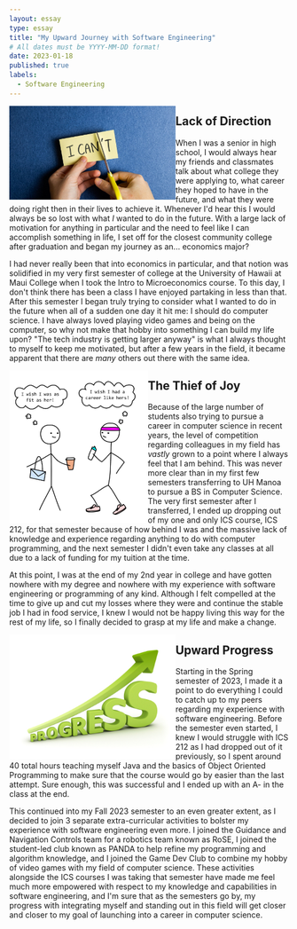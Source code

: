 ```yaml
---
layout: essay
type: essay
title: "My Upward Journey with Software Engineering"
# All dates must be YYYY-MM-DD format!
date: 2023-01-18
published: true
labels:
  - Software Engineering
---
```


<img width="300px" align="left" src="../img/my-upward-journey/ican.png">

## Lack of Direction

When I was a senior in high school, I would always hear my friends and classmates talk about what college they were applying to, what career they hoped to have in the future, and what they were doing right then in their lives to achieve it. Whenever I'd hear this I would always be so lost with what *I* wanted to do in the future. With a large lack of motivation for anything in particular and the need to feel like I can accomplish something in life, I set off for the closest community college after graduation and began my journey as an... economics major?

I had never really been that into economics in particular, and that notion was solidified in my very first semester of college at the University of Hawaii at Maui College when I took the Intro to Microeconomics course. To this day, I don't think there has been a class I have enjoyed partaking in less than that. After this semester I began truly trying to consider what I wanted to do in the future when all of a sudden one day it hit me: I should do computer science. I have always loved playing video games and being on the computer, so why not make that hobby into something I can build my life upon? "The tech industry is getting larger anyway" is what I always thought to myself to keep me motivated, but after a few years in the field, it became apparent that there are *many* others out there with the same idea.

<img width="250px" align="left" src="../img/my-upward-journey/comparison.png">

## The Thief of Joy

Because of the large number of students also trying to pursue a career in computer science in recent years, the level of competition regarding colleagues in my field has *vastly* grown
to a point where I always feel that I am behind. This was never more clear than in my first few semesters transferring to UH Manoa to pursue a BS in Computer Science. The very first semester after I transferred, I ended up dropping out of my one and only ICS course, ICS 212, for that semester because of how behind I was and the massive lack of knowledge and experience regarding anything to do with computer programming, and the next semester I didn't even take any classes at all due to a lack of funding for my tuition at the time.

At this point, I was at the end of my 2nd year in college and have gotten nowhere with my degree and nowhere with my experience with software engineering or programming of any kind. Although I felt compelled at the time to give up and cut my losses where they were and continue the stable job I had in food service, I knew I would not be happy living this way for the rest of my life, so I finally decided to grasp at my life and make a change.

<img width="300px" align="left" src="../img/my-upward-journey/progress.png">

## Upward Progress

Starting in the Spring semester of 2023, I made it a point to do everything I could to catch up to my peers regarding my experience with software engineering. Before the semester even started, I knew I would struggle with ICS 212 as I had dropped out of it previously, so I spent around 40 total hours teaching myself Java and the basics of Object Oriented Programming to make sure that the course would go by easier than the last attempt. Sure enough, this was successful and I ended up with an A- in the class at the end. 

This continued into my Fall 2023 semester to an even greater extent, as I decided to join 3 separate extra-curricular activities to bolster my experience with software engineering even more. I joined the Guidance and Navigation Controls team for a robotics team known as RoSE, I joined the student-led club known as PANDA to help refine my programming and algorithm knowledge, and I joined the Game Dev Club to combine my hobby of video games with my field of computer science. These activities alongside the ICS courses I was taking that semester have made me feel much more empowered with respect to my knowledge and capabilities in software engineering, and I'm sure that as the semesters go by, my progress with integrating myself and standing out in this field will get closer and closer to my goal of launching into a career in computer science.
